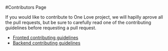 #Contributors Page

If you would like to contribute to One Love project, we will hapilly aprove all the pull requests, but be sure to carefully read one of the contributing guidelines before requesting a pull request.
- [Fronted contributing guidelines](https://github.com/one-love/frontend/blob/master/CONTRIBUTING.md)
- [Backend contributing guidelines](https://github.com/one-love/backend/blob/master/CONTRIBUTING.md)
